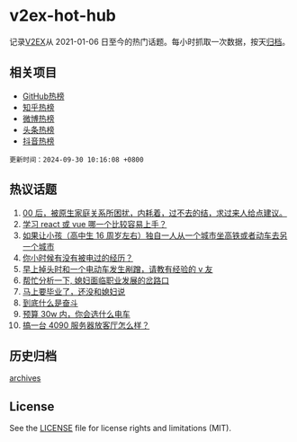# v2ex-hot-hub

 记录[V2EX](https://www.v2ex.com/)从 2021-01-06 日至今的热门话题。每小时抓取一次数据，按天[归档](archives)。
 
 ## 相关项目

- [GitHub热榜](https://github.com/snaildev/github-hot-hub)
- [知乎热榜](https://github.com/snaildev/zhihu-hot-hub)
- [微博热榜](https://github.com/snaildev/weibo-hot-hub)
- [头条热榜](https://github.com/snaildev/toutiao-hot-hub)
- [抖音热榜](https://github.com/snaildev/douyin-hot-hub)


 `更新时间：2024-09-30 10:16:08 +0800`

## 热议话题

1. [00 后，被原生家庭关系所困扰，内耗着，过不去的结，求过来人给点建议。](https://www.v2ex.com/t/1076847)
1. [学习 react 或 vue 哪一个比较容易上手？](https://www.v2ex.com/t/1076728)
1. [如果让小孩（高中生 16 周岁左右）独自一人从一个城市坐高铁或者动车去另一个城市](https://www.v2ex.com/t/1076781)
1. [你小时候有没有被电过的经历？](https://www.v2ex.com/t/1076843)
1. [早上掉头时和一个电动车发生剐蹭，请教有经验的 v 友](https://www.v2ex.com/t/1076794)
1. [帮忙分析一下, 媳妇面临职业发展的岔路口](https://www.v2ex.com/t/1076732)
1. [马上要毕业了，还没和媳妇说](https://www.v2ex.com/t/1076761)
1. [到底什么是奋斗](https://www.v2ex.com/t/1076867)
1. [预算 30w 内，你会选什么电车](https://www.v2ex.com/t/1076974)
1. [搞一台 4090 服务器放客厅怎么样？](https://www.v2ex.com/t/1076836)

## 历史归档

[archives](archives)

## License

See the [LICENSE](LICENSE) file for license rights and limitations (MIT).
